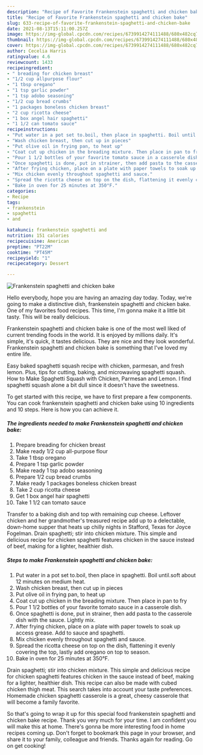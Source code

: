 ```yaml
---
description: "Recipe of Favorite Frankenstein spaghetti and chicken bake"
title: "Recipe of Favorite Frankenstein spaghetti and chicken bake"
slug: 633-recipe-of-favorite-frankenstein-spaghetti-and-chicken-bake
date: 2021-08-13T15:11:00.257Z
image: https://img-global.cpcdn.com/recipes/6739914274111488/680x482cq70/frankenstein-spaghetti-and-chicken-bake-recipe-main-photo.jpg
thumbnail: https://img-global.cpcdn.com/recipes/6739914274111488/680x482cq70/frankenstein-spaghetti-and-chicken-bake-recipe-main-photo.jpg
cover: https://img-global.cpcdn.com/recipes/6739914274111488/680x482cq70/frankenstein-spaghetti-and-chicken-bake-recipe-main-photo.jpg
author: Cecelia Harris
ratingvalue: 4.6
reviewcount: 1433
recipeingredient:
- " breading for chicken breast"
- "1/2 cup allpurpose flour"
- "1 tbsp oregano"
- "1 tsp garlic powder"
- "1 tsp adobo seasoning"
- "1/2 cup bread crumbs"
- "1 packages boneless chicken breast"
- "2 cup ricotta cheese"
- "1 box angel hair spaghetti"
- "1 1/2 can tomato sauce"
recipeinstructions:
- "Put water in a pot set to.boil, then place in spaghetti. Boil until.soft about 12 minutes on medium heat."
- "Wash chicken breast, then cut up in pieces"
- "Put olive oil in frying pan, to heat up"
- "Coat cut up chicken in the breading mixture. Then place in pan to fry"
- "Pour 1 1/2 bottles of your favorite tomato sauce in a casserole dish."
- "Once spaghetti is done, put in strainer, then add pasta to the casserole dish with the sauce. Lightly mix."
- "After frying chicken, place on a plate with paper towels to soak up access grease. Add to sauce and spaghetti."
- "Mix chicken evenly throughout spaghetti and sauce."
- "Spread the ricotta cheese on top on the dish, flattening it evenly covering the top, lastly add oregano on top to season."
- "Bake in oven for 25 minutes at 350°F."
categories:
- Recipe
tags:
- frankenstein
- spaghetti
- and

katakunci: frankenstein spaghetti and 
nutrition: 151 calories
recipecuisine: American
preptime: "PT22M"
cooktime: "PT45M"
recipeyield: "1"
recipecategory: Dessert

---
```



![Frankenstein spaghetti and chicken bake](https://img-global.cpcdn.com/recipes/6739914274111488/680x482cq70/frankenstein-spaghetti-and-chicken-bake-recipe-main-photo.jpg)

Hello everybody, hope you are having an amazing day today. Today, we're going to make a distinctive dish, frankenstein spaghetti and chicken bake. One of my favorites food recipes. This time, I'm gonna make it a little bit tasty. This will be really delicious.

Frankenstein spaghetti and chicken bake is one of the most well liked of current trending foods in the world. It is enjoyed by millions daily. It's simple, it's quick, it tastes delicious. They are nice and they look wonderful. Frankenstein spaghetti and chicken bake is something that I've loved my entire life.

Easy baked spaghetti squash recipe with chicken, parmesan, and fresh lemon. Plus, tips for cutting, baking, and microwaving spaghetti squash. How to Make Spaghetti Squash with Chicken, Parmesan and Lemon. I find spaghetti squash alone a bit dull since it doesn&#39;t have the sweetness.


To get started with this recipe, we have to first prepare a few components. You can cook frankenstein spaghetti and chicken bake using 10 ingredients and 10 steps. Here is how you can achieve it.

<!--inarticleads1-->

##### The ingredients needed to make Frankenstein spaghetti and chicken bake:

1. Prepare  breading for chicken breast
1. Make ready 1/2 cup all-purpose flour
1. Take 1 tbsp oregano
1. Prepare 1 tsp garlic powder
1. Make ready 1 tsp adobo seasoning
1. Prepare 1/2 cup bread crumbs
1. Make ready 1 packages boneless chicken breast
1. Take 2 cup ricotta cheese
1. Get 1 box angel hair spaghetti
1. Take 1 1/2 can tomato sauce


Transfer to a baking dish and top with remaining cup cheese. Leftover chicken and her grandmother&#39;s treasured recipe add up to a delectable, down-home supper that heats up chilly nights in Stafford, Texas for Joyce Fogelman. Drain spaghetti; stir into chicken mixture. This simple and delicious recipe for chicken spaghetti features chicken in the sauce instead of beef, making for a lighter, healthier dish. 

<!--inarticleads2-->

##### Steps to make Frankenstein spaghetti and chicken bake:

1. Put water in a pot set to.boil, then place in spaghetti. Boil until.soft about 12 minutes on medium heat.
1. Wash chicken breast, then cut up in pieces
1. Put olive oil in frying pan, to heat up
1. Coat cut up chicken in the breading mixture. Then place in pan to fry
1. Pour 1 1/2 bottles of your favorite tomato sauce in a casserole dish.
1. Once spaghetti is done, put in strainer, then add pasta to the casserole dish with the sauce. Lightly mix.
1. After frying chicken, place on a plate with paper towels to soak up access grease. Add to sauce and spaghetti.
1. Mix chicken evenly throughout spaghetti and sauce.
1. Spread the ricotta cheese on top on the dish, flattening it evenly covering the top, lastly add oregano on top to season.
1. Bake in oven for 25 minutes at 350°F.


Drain spaghetti; stir into chicken mixture. This simple and delicious recipe for chicken spaghetti features chicken in the sauce instead of beef, making for a lighter, healthier dish. This recipe can also be made with cubed chicken thigh meat. This search takes into account your taste preferences. Homemade chicken spaghetti casserole is a great, cheesy casserole that will become a family favorite. 

So that's going to wrap it up for this special food frankenstein spaghetti and chicken bake recipe. Thank you very much for your time. I am confident you will make this at home. There's gonna be more interesting food in home recipes coming up. Don't forget to bookmark this page in your browser, and share it to your family, colleague and friends. Thanks again for reading. Go on get cooking!
